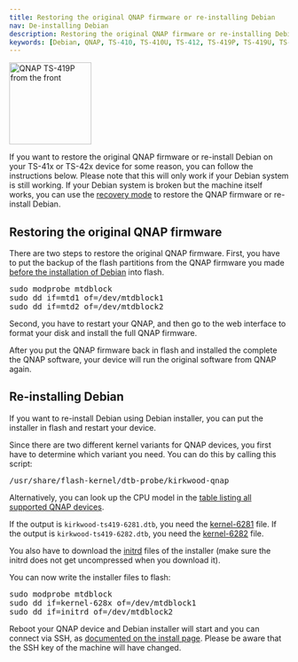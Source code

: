 ```yaml
---
title: Restoring the original QNAP firmware or re-installing Debian
nav: De-installing Debian
description: Restoring the original QNAP firmware or re-installing Debian on the QNAP TS-41x/TS-42x
keywords: [Debian, QNAP, TS-410, TS-410U, TS-412, TS-419P, TS-419U, TS-420, TS-421, original firmware]
---
```


<div class="right">
<img src = "../images/r_qnap_ts419p.jpg" class="border" alt="QNAP TS-419P from the front" width="148" height="148" />
</div>

If you want to restore the original QNAP firmware or re-install Debian on your TS-41x or TS-42x
device for some reason, you can follow the
instructions below.  Please note that this will only work if your Debian
system is still working.  If your Debian system is broken but the machine
itself works, you can use the <a href = "../recovery/">recovery mode</a> to
restore the QNAP firmware or re-install Debian.

<h2>Restoring the original QNAP firmware</h2>

There are two steps to restore the original QNAP firmware.  First, you have
to put the backup of the flash partitions from the QNAP firmware you made
<a href = "../unpack/">before the installation of Debian</a> into flash.

<div class="code">
<pre>
sudo modprobe mtdblock
sudo dd if=mtd1 of=/dev/mtdblock1
sudo dd if=mtd2 of=/dev/mtdblock2
</pre>
</div>

Second, you have to restart your QNAP, and then go to the web interface to
format your disk and install the full QNAP firmware.

After you put the QNAP firmware back in flash and installed the complete
the QNAP software, your device will run the original software from QNAP
again.

<h2 id="reinstall">Re-installing Debian</h2>

If you want to re-install Debian using Debian installer, you can put the
installer in flash and restart your device.

Since there are two different kernel variants for QNAP devices, you first
have to determine which variant you need.  You can do this by calling this
script:

<div class="code">
<pre>
/usr/share/flash-kernel/dtb-probe/kirkwood-qnap
</pre>
</div>

Alternatively, you can look up the CPU model in the [table listing all
supported QNAP devices](../../).

If the output is `kirkwood-ts419-6281.dtb`, you need the <a
href="http://ftp.debian.org/debian/dists/buster/main/installer-armel/current/images/kirkwood/network-console/qnap/ts-41x/kernel-6281">kernel-6281</a>
file.  If the output is `kirkwood-ts419-6282.dtb`, you need the <a
href="http://ftp.debian.org/debian/dists/buster/main/installer-armel/current/images/kirkwood/network-console/qnap/ts-41x/kernel-6282">kernel-6282</a>
file.

You also have to download the <a
href="http://ftp.debian.org/debian/dists/buster/main/installer-armel/current/images/kirkwood/network-console/qnap/ts-41x/initrd">initrd</a>
files of the installer (make sure the initrd does not get uncompressed when
you download it).

You can now write the installer files to flash:

<div class="code">
<pre>
sudo modprobe mtdblock
sudo dd if=kernel-628<span class="input">x</span> of=/dev/mtdblock1
sudo dd if=initrd of=/dev/mtdblock2
</pre>
</div>

Reboot your QNAP device and Debian installer will start and you can connect
via SSH, as <a href="../install/#install">documented on the install
page</a>.  Please be aware that the SSH key of the machine will have
changed.


